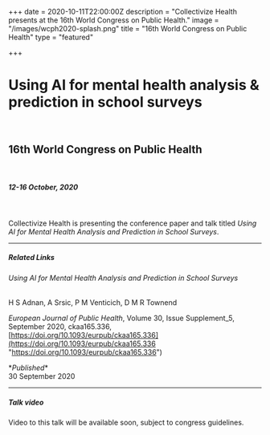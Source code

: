+++
date = 2020-10-11T22:00:00Z
description = "Collectivize Health presents at the 16th World Congress on Public Health."
image = "/images/wcph2020-splash.png"
title = "16th World Congress on Public Health"
type = "featured"

+++
# Using AI for mental health analysis & prediction in school surveys

<br>

## 16th World Congress on Public Health

<br>

##### 12-16 October, 2020

<br>

Collectivize Health is presenting the conference paper and talk titled _Using AI for Mental Health Analysis and Prediction in School Surveys_.

<hr>

##### Related Links

###### Using AI for Mental Health Analysis and Prediction in School Surveys

H S Adnan, A Srsic, P M Venticich, D M R Townend

_European Journal of Public Health_, Volume 30, Issue Supplement_5, September 2020, ckaa165.336, [https://doi.org/10.1093/eurpub/ckaa165.336](https://doi.org/10.1093/eurpub/ckaa165.336 "https://doi.org/10.1093/eurpub/ckaa165.336")

\**Published**  
30 September 2020

<hr>

##### Talk video

Video to this talk will be available soon, subject to congress guidelines.